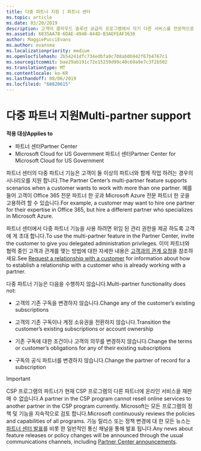 ```yaml
---
title: 다중 파트너 지원 | 파트너 센터
ms.topic: article
ms.date: 03/20/2019
description: 고객이 클라우드 솔루션 공급자 프로그램에서 각기 다른 서비스를 전문적으로 제공하는 여러 파트너와 작업하려고 할 수도 있습니다.
ms.assetid: 6835AA78-6DAE-4940-844D-B3AEFEAF3630
author: MaggiePucciEvans
ms.author: evansma
ms.localizationpriority: medium
ms.openlocfilehash: 2b54241dfc734edbfa9c708ab0b942f67b4767c1
ms.sourcegitcommit: bae29ab191c72e15259d99c40c69a9e7c3f2b502
ms.translationtype: MT
ms.contentlocale: ko-KR
ms.lasthandoff: 08/06/2019
ms.locfileid: "68820615"
---
```

# <a name="multi-partner-support"></a><span data-ttu-id="c3c08-103">다중 파트너 지원</span><span class="sxs-lookup"><span data-stu-id="c3c08-103">Multi-partner support</span></span>

<span data-ttu-id="c3c08-104">**적용 대상**</span><span class="sxs-lookup"><span data-stu-id="c3c08-104">**Applies to**</span></span>

-  <span data-ttu-id="c3c08-105">파트너 센터</span><span class="sxs-lookup"><span data-stu-id="c3c08-105">Partner Center</span></span>
-  <span data-ttu-id="c3c08-106">Microsoft Cloud for US Government 파트너 센터</span><span class="sxs-lookup"><span data-stu-id="c3c08-106">Partner Center for Microsoft Cloud for US Government</span></span>

<span data-ttu-id="c3c08-107">파트너 센터의 다중 파트너 기능은 고객이 둘 이상의 파트너와 함께 작업 하려는 경우의 시나리오를 지원 합니다.</span><span class="sxs-lookup"><span data-stu-id="c3c08-107">The Partner Center’s multi-partner feature supports scenarios when a customer wants to work with more than one partner.</span></span> <span data-ttu-id="c3c08-108">예를 들어 고객이 Office 365 전문 파트너 한 곳과 Microsoft Azure 전문 파트너 한 곳을 고용하려 할 수 있습니다.</span><span class="sxs-lookup"><span data-stu-id="c3c08-108">For example, a customer may want to hire one partner for their expertise in Office 365, but hire a different partner who specializes in Microsoft Azure.</span></span>

<span data-ttu-id="c3c08-109">파트너 센터에서 다중 파트너 기능을 사용 하려면 위임 된 관리 권한을 제공 하도록 고객에 게 초대 합니다.</span><span class="sxs-lookup"><span data-stu-id="c3c08-109">To use the multi-partner feature in the Partner Center, invite the customer to give you delegated administration privileges.</span></span> <span data-ttu-id="c3c08-110">이미 파트너와 협력 중인 고객과 관계를 맺는 방법에 대한 자세한 내용은 [고객과의 관계 요청](request-a-relationship-with-a-customer.md)을 참조하세요.</span><span class="sxs-lookup"><span data-stu-id="c3c08-110">See [Request a relationship with a customer](request-a-relationship-with-a-customer.md) for information about how to establish a relationship with a customer who is already working with a partner.</span></span>

<span data-ttu-id="c3c08-111">다중 파트너 기능은 다음을 수행하지 않습니다.</span><span class="sxs-lookup"><span data-stu-id="c3c08-111">Multi-partner functionality does not:</span></span>

- <span data-ttu-id="c3c08-112">고객의 기존 구독을 변경하지 않습니다.</span><span class="sxs-lookup"><span data-stu-id="c3c08-112">Change any of the customer’s existing subscriptions</span></span>

- <span data-ttu-id="c3c08-113">고객의 기존 구독이나 계정 소유권을 전환하지 않습니다.</span><span class="sxs-lookup"><span data-stu-id="c3c08-113">Transition the customer’s existing subscriptions or account ownership</span></span>

- <span data-ttu-id="c3c08-114">기존 구독에 대한 조건이나 고객의 의무를 변경하지 않습니다.</span><span class="sxs-lookup"><span data-stu-id="c3c08-114">Change the terms or customer’s obligations for any of their existing subscriptions</span></span>

- <span data-ttu-id="c3c08-115">구독의 공식 파트너를 변경하지 않습니다.</span><span class="sxs-lookup"><span data-stu-id="c3c08-115">Change the partner of record for a subscription</span></span>

> [!IMPORTANT]  
> <span data-ttu-id="c3c08-116">CSP 프로그램의 파트너가 현재 CSP 프로그램의 다른 파트너에 온라인 서비스을 재판매 수 없습니다.</span><span class="sxs-lookup"><span data-stu-id="c3c08-116">A partner in the CSP program cannot resell online services to another partner in the CSP program currently.</span></span> <span data-ttu-id="c3c08-117">Microsoft는 모든 프로그램의 정책 및 기능을 지속적으로 검토 합니다.</span><span class="sxs-lookup"><span data-stu-id="c3c08-117">Microsoft continuously reviews the policies and capabilities of all programs.</span></span> <span data-ttu-id="c3c08-118">기능 릴리스 또는 정책 변경에 대 한 모든 뉴스는 [파트너 센터 발표](https://partner.microsoft.com/pcv/announcements)를 비롯 한 일반적인 통신 채널을 통해 발표 됩니다.</span><span class="sxs-lookup"><span data-stu-id="c3c08-118">Any news about feature releases or policy changes will be announced through the usual communications channels, including [Partner Center announcements](https://partner.microsoft.com/pcv/announcements).</span></span>